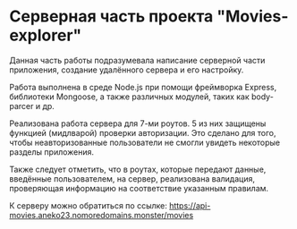 # Серверная часть проекта "Movies-explorer"    
Данная часть работы подразумевала написание серверной части приложения, создание удалённого сервера и его настройку.  
      
Работа выполнена в среде Node.js при помощи фреймворка Express, библиотеки Mongoose, а также различных модулей, таких как body-parcer и др.    
    
Реализована работа сервера для 7-ми роутов. 5 из них защищены функцией (мидлварой) проверки авторизации. Это сделано для того, чтобы неавторизованные пользователи не смогли увидеть некоторые разделы приложения.    
    
Также следует отметить, что в роутах, которые передают данные, введённые пользователем, на сервер, реализована валидация, проверяющая информацию на соответствие указанным правилам.    
    
К серверу можно обратиться по ссылке: https://api-movies.aneko23.nomoredomains.monster/movies    
